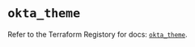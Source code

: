 # `okta_theme`

Refer to the Terraform Registory for docs: [`okta_theme`](https://registry.terraform.io/providers/okta/okta/4.0.0/docs/resources/theme).
